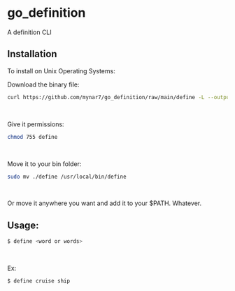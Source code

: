 # go_definition

A definition CLI

## Installation

To install on Unix Operating Systems:

Download the binary file:

```sh
curl https://github.com/mynar7/go_definition/raw/main/define -L --output define
```
&nbsp;

Give it permissions:

```sh
chmod 755 define
```
&nbsp;

Move it to your bin folder:

```sh
sudo mv ./define /usr/local/bin/define
```
&nbsp;

Or move it anywhere you want and add it to your $PATH. Whatever.

## Usage:

```sh
$ define <word or words>
```
&nbsp;

Ex:

```sh
$ define cruise ship
```
&nbsp;

